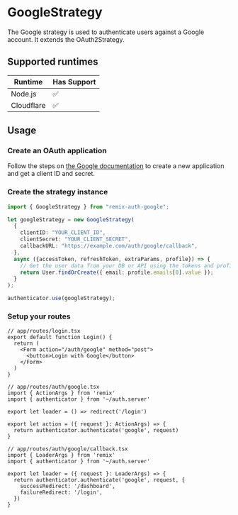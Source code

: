 # GoogleStrategy

<!-- Description -->

The Google strategy is used to authenticate users against a Google account. It extends the OAuth2Strategy.

## Supported runtimes

| Runtime    | Has Support |
| ---------- | ----------- |
| Node.js    | ✅          |
| Cloudflare | ✅          |

<!-- If it doesn't support one runtime, explain here why -->

## Usage

### Create an OAuth application

Follow the steps on [the Google documentation](https://developers.google.com/identity/protocols/oauth2/web-server#creatingcred) to create a new application and get a client ID and secret.

### Create the strategy instance

```ts
import { GoogleStrategy } from "remix-auth-google";

let googleStrategy = new GoogleStrategy(
  {
    clientID: "YOUR_CLIENT_ID",
    clientSecret: "YOUR_CLIENT_SECRET",
    callbackURL: "https://example.com/auth/google/callback",
  },
  async ({accessToken, refreshToken, extraParams, profile}) => {
    // Get the user data from your DB or API using the tokens and profile
    return User.findOrCreate({ email: profile.emails[0].value });
  }
);

authenticator.use(googleStrategy);
```

### Setup your routes

```tsx
// app/routes/login.tsx
export default function Login() {
  return (
    <Form action="/auth/google" method="post">
      <button>Login with Google</button>
    </Form>
  )
}
```

```tsx
// app/routes/auth/google.tsx
import { ActionArgs } from 'remix'
import { authenticator } from '~/auth.server'

export let loader = () => redirect('/login')

export let action = ({ request }: ActionArgs) => {
  return authenticator.authenticate('google', request)
}
```

```tsx
// app/routes/auth/google/callback.tsx
import { LoaderArgs } from 'remix'
import { authenticator } from '~/auth.server'

export let loader = ({ request }: LoaderArgs) => {
  return authenticator.authenticate('google', request, {
    successRedirect: '/dashboard',
    failureRedirect: '/login',
  })
}
```
